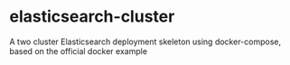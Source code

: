 # elasticsearch-cluster
A two cluster Elasticsearch deployment skeleton using docker-compose, based on the official docker example

